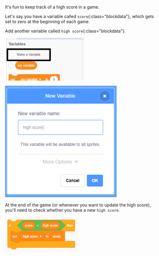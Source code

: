 It's fun to keep track of a high score in a game. 

Let's say you have a variable called `score`{:class="blockdata"}, which gets set to zero at the beginning of each game. 

Add another variable called `high score`{:class="blockdata"}. 

![click make make a variable](images/make-variable-annotated.png)

![enter name high score](images/make-high-score-variable.png)

At the end of the game (or whenever you want to update the high score), you'll need to check whether you have a new `high score`. 

![screenshot](images/check-for-high-score.png)
